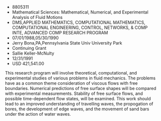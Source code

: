 
* 8805311
* Mathematical Sciences: Mathematical, Numerical, and Experimental Analysis of Fluid Motions
* DMS,APPLIED MATHEMATICS, COMPUTATIONAL MATHEMATICS, COMPUTATIONAL ENGINEERING, CONTROL, NETWORKS, & COMP INTE, ADVANCED COMP RESEARCH PROGRAM
* 07/01/1988,05/30/1990
* Jerry Bona,PA,Pennsylvania State Univ University Park
* Continuing Grant
* Sallie Keller-McNulty
* 12/31/1991
* USD 421,541.00

This research program will involve theoretical, computational, and experimental
studies of various problems in fluid mechanics. The problems have as a common
theme consideration of viscous flows with free boundaries. Numerical predictions
of free surface shapes will be compared with experimental measurements.
Stability of free surface flows, and possible time-dependent flow states, will
be examined. This work should lead to an improved understanding of travelling
waves, the propogation of bores, the development of edge waves, and the movement
of sand bars under the action of water waves.
